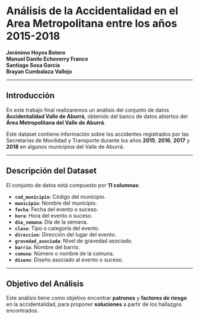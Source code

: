 # Análisis de la Accidentalidad en el Area Metropolitana entre los años 2015-2018 

**Jerónimo Hoyos Botero**  
**Manuel Danilo Echeverry Franco**  
**Santiago Sosa García**  
**Brayan Cumbalaza Vallejo**  

---

## Introducción  
En este trabajo final realizaremos un análisis del conjunto de datos **Accidentalidad Valle de Aburrá**, obtenido del banco de datos abiertos del **Área Metropolitana del Valle de Aburrá**.  

Este dataset contiene información sobre los accidentes registrados por las Secretarías de Movilidad y Transporte durante los años **2015**, **2016**, **2017** y **2018** en algunos municipios del Valle de Aburrá.  

---

## Descripción del Dataset  
El conjunto de datos está compuesto por **11 columnas**:  

- **`cod_municipio`**: Código del municipio.  
- **`municipio`**: Nombre del municipio.  
- **`fecha`**: Fecha del evento o suceso.  
- **`hora`**: Hora del evento o suceso.  
- **`dia_semana`**: Día de la semana.  
- **`clase`**: Tipo o categoría del evento.  
- **`direccion`**: Dirección del lugar del evento.  
- **`gravedad_asociada`**: Nivel de gravedad asociado.  
- **`barrio`**: Nombre del barrio.  
- **`comuna`**: Número o nombre de la comuna.  
- **`diseno`**: Diseño asociado al evento o suceso.  

---

## Objetivo del Análisis  
Este análisis tiene como objetivo encontrar **patrones** y **factores de riesgo** en la accidentalidad, para proponer **soluciones** a partir de los hallazgos encontrados.
